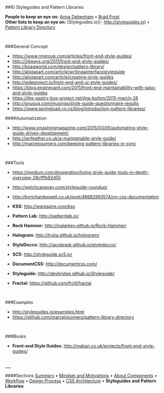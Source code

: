 ##6) Styleguides and Pattern Libraries

**People to keep an eye on:** [Anna Debenham](http://maban.co.uk/) • [Brad Frost](http://bradfrost.com/)  
**Other lists to keep an eye on:** [Styleguides.io](- http://styleguides.io) • [Pattern Library Directory]( https://github.com/marcelosomers/pattern-library-directory)


<br/>


###General Concept
- https://www.nngroup.com/articles/front-end-style-guides/
- http://24ways.org/2011/front-end-style-guides/
- http://boagworld.com/design/pattern-library/
- http://alistapart.com/article/writingainterfacestyleguide
- http://alistapart.com/article/creating-style-guides
- http://sideproject.io/front-end-and-ui-style-guides/
- https://blog.engineyard.com/2011/front-end-maintainability-with-sass-and-style-guides
- https://the-pastry-box-project.net/jina-bolton/2015-march-28
- http://snugug.com/musings/style-guide-questionnaire-results
- https://www.springload.co.nz/blog/introduction-pattern-libraries/

####Automatization
- http://www.smashingmagazine.com/2015/03/05/automating-style-guide-driven-development/
- http://ianfeather.co.uk/a-maintainable-style-guide/
- http://marcelosomers.com/keeping-pattern-libraries-in-sync


<br/>


###Tools
- https://medium.com/@operatino/living-style-guide-tools-in-depth-overview-28cfffb92d05
- http://welchcanavan.com/styleguide-roundup/
- http://byrichardpowell.co.uk/post/48682993574/on-css-documentation

- **KSS:** http://warpspire.com/kss
- **Pattern Lab:** http://patternlab.io/
- **Rock Hammer:** http://malarkey.github.io/Rock-Hammer/
- **Hologram:** http://trulia.github.io/hologram/
- **StyleDocco:** http://jacobrask.github.io/styledocco/
- **SC5:** http://styleguide.sc5.io/
- **DocumentCSS:** http://documentcss.com/
- **Styleguide:** http://devbridge.github.io/Styleguide/
- **Fractal:** https://github.com/frctl/fractal


<br/>


###Examples
- http://styleguides.io/examples.html
- https://github.com/marcelosomers/pattern-library-directory


<br/>


###Books
- **Front-end Style Guides:** http://maban.co.uk/projects/front-end-style-guides/


<br/>
___

####Sections
[Summary](README.md) • [Mindset and Motivations](mindset-and-motivations.md) • [About Components](about-components.md) • [Workflow](workflow.md) • [Design Process](design-process.md) • [CSS Architecture](css-architecture.md) • **Styleguides and Pattern Libraries**
